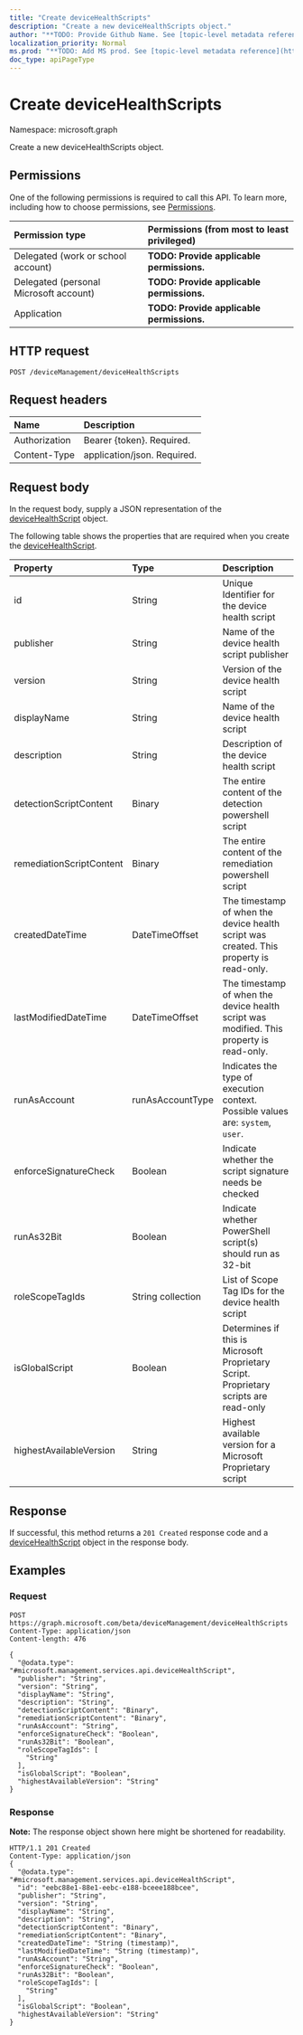```yaml
---
title: "Create deviceHealthScripts"
description: "Create a new deviceHealthScripts object."
author: "**TODO: Provide Github Name. See [topic-level metadata reference](https://msgo.azurewebsites.net/add/document/guidelines/metadata.html#topic-level-metadata)**"
localization_priority: Normal
ms.prod: "**TODO: Add MS prod. See [topic-level metadata reference](https://msgo.azurewebsites.net/add/document/guidelines/metadata.html#topic-level-metadata)**"
doc_type: apiPageType
---
```


# Create deviceHealthScripts

Namespace: microsoft.graph

Create a new deviceHealthScripts object.

## Permissions
One of the following permissions is required to call this API. To learn more, including how to choose permissions, see [Permissions](/concepts/permissions-reference.md).

|Permission type|Permissions (from most to least privileged)|
|:---|:---|
|Delegated (work or school account)|**TODO: Provide applicable permissions.**|
|Delegated (personal Microsoft account)|**TODO: Provide applicable permissions.**|
|Application|**TODO: Provide applicable permissions.**|

## HTTP request

<!-- {
  "blockType": "ignored"
}
-->
``` http
POST /deviceManagement/deviceHealthScripts
```

## Request headers
|Name|Description|
|:---|:---|
|Authorization|Bearer {token}. Required.|
|Content-Type|application/json. Required.|

## Request body
In the request body, supply a JSON representation of the [deviceHealthScript](../resources/devicehealthscript.md) object.

The following table shows the properties that are required when you create the [deviceHealthScript](../resources/devicehealthscript.md).

|Property|Type|Description|
|:---|:---|:---|
|id|String|Unique Identifier for the device health script|
|publisher|String|Name of the device health script publisher|
|version|String|Version of the device health script|
|displayName|String|Name of the device health script|
|description|String|Description of the device health script|
|detectionScriptContent|Binary|The entire content of the detection powershell script|
|remediationScriptContent|Binary|The entire content of the remediation powershell script|
|createdDateTime|DateTimeOffset|The timestamp of when the device health script was created. This property is read-only.|
|lastModifiedDateTime|DateTimeOffset|The timestamp of when the device health script was modified. This property is read-only.|
|runAsAccount|runAsAccountType|Indicates the type of execution context. Possible values are: `system`, `user`.|
|enforceSignatureCheck|Boolean|Indicate whether the script signature needs be checked|
|runAs32Bit|Boolean|Indicate whether PowerShell script(s) should run as 32-bit|
|roleScopeTagIds|String collection|List of Scope Tag IDs for the device health script|
|isGlobalScript|Boolean|Determines if this is Microsoft Proprietary Script. Proprietary scripts are read-only|
|highestAvailableVersion|String|Highest available version for a Microsoft Proprietary script|



## Response

If successful, this method returns a `201 Created` response code and a [deviceHealthScript](../resources/devicehealthscript.md) object in the response body.

## Examples

### Request
<!-- {
  "blockType": "request",
  "name": "create_devicehealthscript_from_"
}
-->
``` http
POST https://graph.microsoft.com/beta/deviceManagement/deviceHealthScripts
Content-Type: application/json
Content-length: 476

{
  "@odata.type": "#microsoft.management.services.api.deviceHealthScript",
  "publisher": "String",
  "version": "String",
  "displayName": "String",
  "description": "String",
  "detectionScriptContent": "Binary",
  "remediationScriptContent": "Binary",
  "runAsAccount": "String",
  "enforceSignatureCheck": "Boolean",
  "runAs32Bit": "Boolean",
  "roleScopeTagIds": [
    "String"
  ],
  "isGlobalScript": "Boolean",
  "highestAvailableVersion": "String"
}
```

### Response
**Note:** The response object shown here might be shortened for readability.
<!-- {
  "blockType": "response",
  "truncated": true,
  "@odata.type": "microsoft.management.services.api.devicehealthscript"
}
-->
``` http
HTTP/1.1 201 Created
Content-Type: application/json
{
  "@odata.type": "#microsoft.management.services.api.deviceHealthScript",
  "id": "eebc88e1-88e1-eebc-e188-bceee188bcee",
  "publisher": "String",
  "version": "String",
  "displayName": "String",
  "description": "String",
  "detectionScriptContent": "Binary",
  "remediationScriptContent": "Binary",
  "createdDateTime": "String (timestamp)",
  "lastModifiedDateTime": "String (timestamp)",
  "runAsAccount": "String",
  "enforceSignatureCheck": "Boolean",
  "runAs32Bit": "Boolean",
  "roleScopeTagIds": [
    "String"
  ],
  "isGlobalScript": "Boolean",
  "highestAvailableVersion": "String"
}
```

